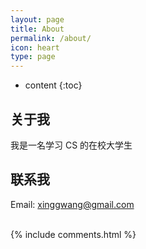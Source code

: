 ```yaml
---
layout: page
title: About
permalink: /about/
icon: heart
type: page
---
```


* content
{:toc}

## 关于我

<!-- <iframe src="https://githubbadge.appspot.com/garaguru" style="border: 0;height: 111px;width: 200px;overflow: hidden;" frameBorder="0"></iframe> -->
我是一名学习 CS 的在校大学生

## 联系我

Email: xinggwang@gmail.com

<br>
{% include comments.html %}